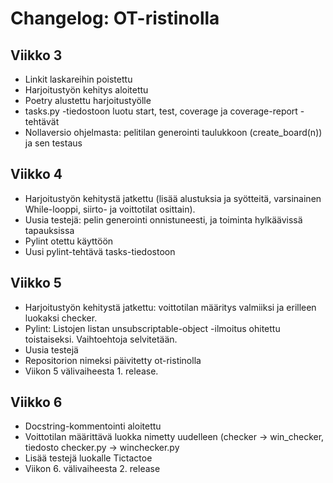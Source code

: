 # Changelog: OT-ristinolla

## Viikko 3
- Linkit laskareihin poistettu
- Harjoitustyön kehitys aloitettu
- Poetry alustettu harjoitustyölle
- tasks.py -tiedostoon luotu start, test, coverage ja coverage-report -tehtävät
- Nollaversio ohjelmasta: pelitilan generointi taulukkoon (create_board(n)) ja sen testaus
## Viikko 4
- Harjoitustyön kehitystä jatkettu (lisää alustuksia ja syötteitä, varsinainen While-looppi, siirto- ja voittotilat osittain). 
- Uusia testejä: pelin generointi onnistuneesti, ja toiminta hylkäävissä tapauksissa
- Pylint otettu käyttöön
- Uusi pylint-tehtävä tasks-tiedostoon
## Viikko 5
- Harjoitustyön kehitystä jatkettu: voittotilan määritys valmiiksi ja erilleen luokaksi checker.
- Pylint: Listojen listan unsubscriptable-object -ilmoitus ohitettu toistaiseksi. Vaihtoehtoja selvitetään.
- Uusia testejä
- Repositorion nimeksi päivitetty ot-ristinolla
- Viikon 5 välivaiheesta 1. release.
## Viikko 6
- Docstring-kommentointi aloitettu
- Voittotilan määrittävä luokka nimetty uudelleen (checker -> win_checker, tiedosto checker.py -> winchecker.py
- Lisää testejä luokalle Tictactoe
- Viikon 6. välivaiheesta 2. release
